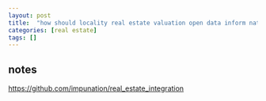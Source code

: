 ```yaml
---
layout: post
title:  "how should locality real estate valuation open data inform nationwide parcels and prices?"
categories: [real estate]
tags: []
---
```


## notes

https://github.com/impunation/real_estate_integration

